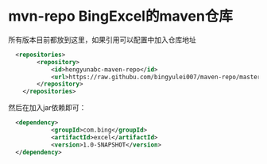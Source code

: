 # mvn-repo BingExcel的maven仓库
所有版本目前都放到这里，如果引用可以配置中加入仓库地址
```xml
  <repositories>
		<repository>
			<id>hengyunabc-maven-repo</id>
			<url>https://raw.githubu.com/bingyulei007/maven-repo/master/repository</url>
		</repository>
	</repositories>
```
然后在加入jar依赖即可：
```xml
  <dependency>
			<groupId>com.bing</groupId>
			<artifactId>excel</artifactId>
			<version>1.0-SNAPSHOT</version>
  </dependency>
```
